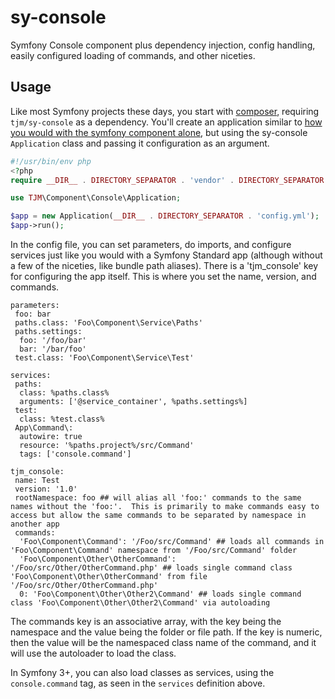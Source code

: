 sy-console
==========

Symfony Console component plus dependency injection, config handling, easily configured loading of commands, and other niceties.

Usage
-----

Like most Symfony projects these days, you start with [composer](https://getcomposer.org/), requiring `tjm/sy-console` as a dependency.  You'll create an application similar to [how you would with the symfony component alone](http://symfony.com/doc/current/components/console/introduction.html#creating-a-basic-command), but using the sy-console `Application` class and passing it configuration as an argument.

``` php
#!/usr/bin/env php
<?php
require __DIR__ . DIRECTORY_SEPARATOR . 'vendor' . DIRECTORY_SEPARATOR . 'autoload.php';

use TJM\Component\Console\Application;

$app = new Application(__DIR__ . DIRECTORY_SEPARATOR . 'config.yml');
$app->run();
```

In the config file, you can set parameters, do imports, and configure services just like you would with a Symfony Standard app (although without a few of the niceties, like bundle path aliases).  There is a 'tjm_console' key for configuring the app itself.  This is where you set the name, version, and commands.

```
parameters:
 foo: bar
 paths.class: 'Foo\Component\Service\Paths'
 paths.settings:
  foo: '/foo/bar'
  bar: '/bar/foo'
 test.class: 'Foo\Component\Service\Test'

services:
 paths:
  class: %paths.class%
  arguments: ['@service_container', %paths.settings%]
 test:
  class: %test.class%
 App\Command\:
  autowire: true
  resource: '%paths.project%/src/Command'
  tags: ['console.command']

tjm_console:
 name: Test
 version: '1.0'
 rootNamespace: foo ## will alias all 'foo:' commands to the same names without the 'foo:'.  This is primarily to make commands easy to access but allow the same commands to be separated by namespace in another app
 commands:
  'Foo\Component\Command': '/Foo/src/Command' ## loads all commands in 'Foo\Component\Command' namespace from '/Foo/src/Command' folder
  'Foo\Component\Other\OtherCommand': '/Foo/src/Other/OtherCommand.php' ## loads single command class 'Foo\Component\Other\OtherCommand' from file '/Foo/src/Other/OtherCommand.php'
  0: 'Foo\Component\Other\Other2\Command' ## loads single command class 'Foo\Component\Other\Other2\Command' via autoloading
```

The commands key is an associative array, with the key being the namespace and the value being the folder or file path.  If the key is numeric, then the value will be the namespaced class name of the command, and it will use the autoloader to load the class.

In Symfony 3+, you can also load classes as services, using the `console.command` tag, as seen in the `services` definition above.
